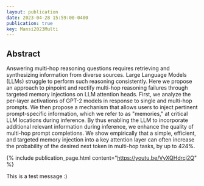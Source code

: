 ```yaml
---
layout: publication
date: 2023-04-28 15:59:00-0400
publication: true
key: Mansi2023Multi
---
```


<h2> Abstract </h2>
Answering multi-hop reasoning questions requires retrieving and synthesizing information from diverse sources. Large Language Models (LLMs) struggle to perform such reasoning consistently. Here we propose an approach to pinpoint and rectify multi-hop reasoning failures through targeted memory injections on LLM attention heads. First, we analyze the per-layer activations of GPT-2 models in response to single and multi-hop prompts. We then propose a mechanism that allows users to inject pertinent prompt-specific information, which we refer to as "memories," at critical LLM locations during inference. By thus enabling the LLM to incorporate additional relevant information during inference, we enhance the quality of multi-hop prompt completions. We show empirically that a simple, efficient, and targeted memory injection into a key attention layer can often increase the probability of the desired next token in multi-hop tasks, by up to 424%.


{% include publication_page.html content="https://youtu.be/VyXQHdrcj2Q" %}

This is a test message :)